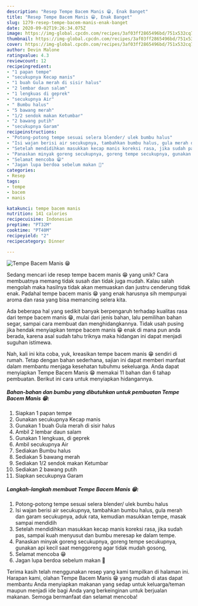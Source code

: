 ```yaml
---
description: "Resep Tempe Bacem Manis 😁, Enak Banget"
title: "Resep Tempe Bacem Manis 😁, Enak Banget"
slug: 1279-resep-tempe-bacem-manis-enak-banget
date: 2020-09-02T19:26:34.075Z
image: https://img-global.cpcdn.com/recipes/3af03ff2865496bd/751x532cq70/tempe-bacem-manis-😁-foto-resep-utama.jpg
thumbnail: https://img-global.cpcdn.com/recipes/3af03ff2865496bd/751x532cq70/tempe-bacem-manis-😁-foto-resep-utama.jpg
cover: https://img-global.cpcdn.com/recipes/3af03ff2865496bd/751x532cq70/tempe-bacem-manis-😁-foto-resep-utama.jpg
author: Devin Malone
ratingvalue: 4.3
reviewcount: 12
recipeingredient:
- "1 papan tempe"
- "secukupnya Kecap manis"
- "1 buah Gula merah di sisir halus"
- "2 lembar daun salam"
- "1 lengkuas di geprek"
- "secukupnya Air"
- " Bumbu halus"
- "5 bawang merah"
- "1/2 sendok makan Ketumbar"
- "2 bawang putih"
- "secukupnya Garam"
recipeinstructions:
- "Potong-potong tempe sesuai selera blender/ ulek bumbu halus"
- "Isi wajan berisi air secukupnya, tambahkan bumbu halus, gula merah dan garam secukupnya, aduk rata, kemudian masukkan tempe, masak sampai mendidih"
- "Setelah mendidihkan masukkan kecap manis koreksi rasa, jika sudah pas, sampai kuah menyusut dan bumbu meresap ke dalam tempe."
- "Panaskan minyak goreng secukupnya, goreng tempe secukupnya, gunakan api kecil saat menggoreng agar tidak mudah gosong,"
- "Selamat mencoba 😁"
- "Jagan lupa berdoa sebelum makan 🙏"
categories:
- Resep
tags:
- tempe
- bacem
- manis

katakunci: tempe bacem manis 
nutrition: 141 calories
recipecuisine: Indonesian
preptime: "PT32M"
cooktime: "PT40M"
recipeyield: "2"
recipecategory: Dinner

---
```



![Tempe Bacem Manis 😁](https://img-global.cpcdn.com/recipes/3af03ff2865496bd/751x532cq70/tempe-bacem-manis-😁-foto-resep-utama.jpg)

Sedang mencari ide resep tempe bacem manis 😁 yang unik? Cara membuatnya memang tidak susah dan tidak juga mudah. Kalau salah mengolah maka hasilnya tidak akan memuaskan dan justru cenderung tidak enak. Padahal tempe bacem manis 😁 yang enak harusnya sih mempunyai aroma dan rasa yang bisa memancing selera kita.

Ada beberapa hal yang sedikit banyak berpengaruh terhadap kualitas rasa dari tempe bacem manis 😁, mulai dari jenis bahan, lalu pemilihan bahan segar, sampai cara membuat dan menghidangkannya. Tidak usah pusing jika hendak menyiapkan tempe bacem manis 😁 enak di mana pun anda berada, karena asal sudah tahu triknya maka hidangan ini dapat menjadi suguhan istimewa.




Nah, kali ini kita coba, yuk, kreasikan tempe bacem manis 😁 sendiri di rumah. Tetap dengan bahan sederhana, sajian ini dapat memberi manfaat dalam membantu menjaga kesehatan tubuhmu sekeluarga. Anda dapat menyiapkan Tempe Bacem Manis 😁 memakai 11 bahan dan 6 tahap pembuatan. Berikut ini cara untuk menyiapkan hidangannya.

<!--inarticleads1-->

##### Bahan-bahan dan bumbu yang dibutuhkan untuk pembuatan Tempe Bacem Manis 😁:

1. Siapkan 1 papan tempe
1. Gunakan secukupnya Kecap manis
1. Gunakan 1 buah Gula merah di sisir halus
1. Ambil 2 lembar daun salam
1. Gunakan 1 lengkuas, di geprek
1. Ambil secukupnya Air
1. Sediakan  Bumbu halus
1. Sediakan 5 bawang merah
1. Sediakan 1/2 sendok makan Ketumbar
1. Sediakan 2 bawang putih
1. Siapkan secukupnya Garam




<!--inarticleads2-->

##### Langkah-langkah membuat Tempe Bacem Manis 😁:

1. Potong-potong tempe sesuai selera blender/ ulek bumbu halus
1. Isi wajan berisi air secukupnya, tambahkan bumbu halus, gula merah dan garam secukupnya, aduk rata, kemudian masukkan tempe, masak sampai mendidih
1. Setelah mendidihkan masukkan kecap manis koreksi rasa, jika sudah pas, sampai kuah menyusut dan bumbu meresap ke dalam tempe.
1. Panaskan minyak goreng secukupnya, goreng tempe secukupnya, gunakan api kecil saat menggoreng agar tidak mudah gosong,
1. Selamat mencoba 😁
1. Jagan lupa berdoa sebelum makan 🙏




Terima kasih telah menggunakan resep yang kami tampilkan di halaman ini. Harapan kami, olahan Tempe Bacem Manis 😁 yang mudah di atas dapat membantu Anda menyiapkan makanan yang sedap untuk keluarga/teman maupun menjadi ide bagi Anda yang berkeinginan untuk berjualan makanan. Semoga bermanfaat dan selamat mencoba!
